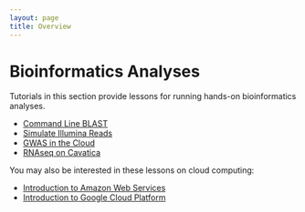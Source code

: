```yaml
---
layout: page
title: Overview
---
```


Bioinformatics Analyses
=======================

Tutorials in this section provide lessons for running hands-on bioinformatics analyses.

- [Command Line BLAST](BLAST-Command-Line/BLAST1.md)
- [Simulate Illumina Reads](Simulate_Illumina_Reads.md)
- [GWAS in the Cloud](GWAS-in-the-cloud/index.md)
- [RNAseq on Cavatica](RNAseq-on-Cavatica/rna_seq_1.md)

You may also be interested in these lessons on cloud computing:

- [Introduction to Amazon Web Services](../Cloud-Platforms/Introduction_to_Amazon_Web_Services/introtoaws1.md)
- [Introduction to Google Cloud Platform](../Cloud-Platforms/Introduction-to-GCP/index.md)
